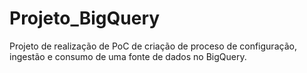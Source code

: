 # Projeto_BigQuery
Projeto de realização de PoC de criação de proceso de configuração, ingestão e consumo de uma fonte de dados no BigQuery.
